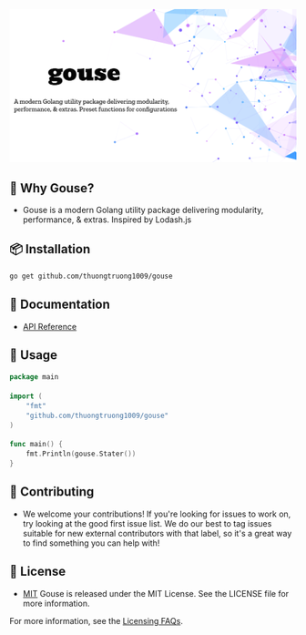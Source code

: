 ![](/public/banner.png)

## 📝 Why Gouse?

- Gouse is a modern Golang utility package delivering modularity, performance, & extras. Inspired by Lodash.js

## 📦 Installation

```bash
go get github.com/thuongtruong1009/gouse
```

## 📖 Documentation

- [API Reference](https://pkg.go.dev/github.com/thuongtruong1009/gouse)

## 📜 Usage

```go
package main

import (
    "fmt"
    "github.com/thuongtruong1009/gouse"
)

func main() {
    fmt.Println(gouse.Stater())
}
```

## 📝 Contributing

- We welcome your contributions! If you're looking for issues to work on, try looking at the good first issue list. We do our best to tag issues suitable for new external contributors with that label, so it's a great way to find something you can help with!

## 📄 License

- [MIT](LICENSE) Gouse is released under the MIT License. See the LICENSE file for more information.

For more information, see the [Licensing FAQs](https://opensource.org/faq#mit-vs-bsd).
